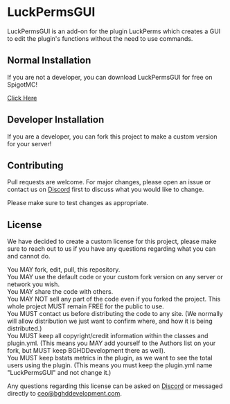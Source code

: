 # LuckPermsGUI

LuckPermsGUI is an add-on for the plugin LuckPerms which creates a GUI to edit the plugin's functions without the need to use commands. 

## Normal Installation

If you are not a developer, you can download LuckPermsGUI for free on SpigotMC!

[Click Here](https://www.spigotmc.org/resources/luckpermsgui.53460/)

## Developer Installation

If you are a developer, you can fork this project to make a custom version for your server!


## Contributing
Pull requests are welcome. For major changes, please open an issue or contact us on [Discord](https://bghddevelopment.com/discord) first to discuss what you would like to change.

Please make sure to test changes as appropriate.

## License
We have decided to create a custom license for this project, please make sure to reach out to us if you have any questions regarding what you can and cannot do. 

You MAY fork, edit, pull, this repository.  
You MAY use the default code or your custom fork version on any server or network you wish.   
You MAY share the code with others.  
You MAY NOT sell any part of the code even if you forked the project. This whole project MUST remain FREE for the public to use.  
You MUST contact us before distributing the code to any site. (We normally will allow distribution we just want to confirm where, and how it is being distributed.)  
You MUST keep all copyright/credit information within the classes and plugin.yml. (This means you MAY add yourself to the Authors list on your fork, but MUST keep BGHDDevelopment there as well).  
You MUST keep bstats metrics in the plugin, as we want to see the total users using the plugin. (This means you must keep the plugin.yml name "LuckPermsGUI" and not change it.)  

Any questions regarding this license can be asked on [Discord](https://bghddevelopment.com/discord) or messaged directly to [ceo@bghddevelopment.com](mailto:ceo@bghddevelopment.com).
